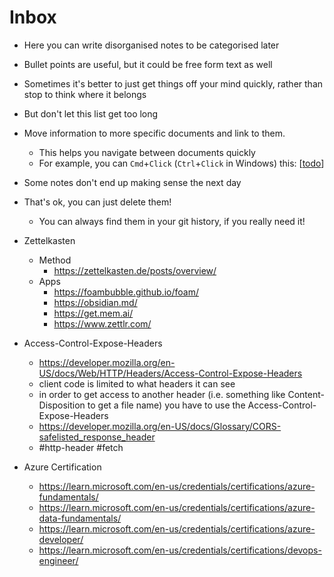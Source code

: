 # Inbox

- Here you can write disorganised notes to be categorised later
- Bullet points are useful, but it could be free form text as well
- Sometimes it's better to just get things off your mind quickly, rather than stop to think where it belongs
- But don't let this list get too long
- Move information to more specific documents and link to them.
  - This helps you navigate between documents quickly
  - For example, you can `Cmd`+`Click` (`Ctrl`+`Click` in Windows) this: [[todo]]
- Some notes don't end up making sense the next day
- That's ok, you can just delete them!
  - You can always find them in your git history, if you really need it!
  

- Zettelkasten 
  - Method
    - https://zettelkasten.de/posts/overview/
  - Apps
    - https://foambubble.github.io/foam/
    - https://obsidian.md/
    - https://get.mem.ai/
    - https://www.zettlr.com/

- Access-Control-Expose-Headers
  - https://developer.mozilla.org/en-US/docs/Web/HTTP/Headers/Access-Control-Expose-Headers
  - client code is limited to what headers it can see
  -  in order to get access to another header (i.e. something like Content-Disposition to get a file name) you have to use the Access-Control-Expose-Headers
  -  https://developer.mozilla.org/en-US/docs/Glossary/CORS-safelisted_response_header
  -  #http-header #fetch 



- Azure Certification
  - https://learn.microsoft.com/en-us/credentials/certifications/azure-fundamentals/
  - https://learn.microsoft.com/en-us/credentials/certifications/azure-data-fundamentals/
  - https://learn.microsoft.com/en-us/credentials/certifications/azure-developer/
  - https://learn.microsoft.com/en-us/credentials/certifications/devops-engineer/ 


[//begin]: # "Autogenerated link references for markdown compatibility"
[todo]: todo "Todo"
[//end]: # "Autogenerated link references"
